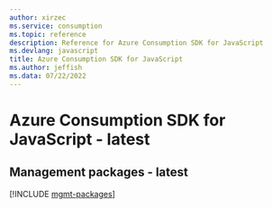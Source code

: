 ```yaml
---
author: xirzec
ms.service: consumption
ms.topic: reference
description: Reference for Azure Consumption SDK for JavaScript
ms.devlang: javascript
title: Azure Consumption SDK for JavaScript
ms.author: jeffish
ms.data: 07/22/2022
---
```

# Azure Consumption SDK for JavaScript - latest

## Management packages - latest
[!INCLUDE [mgmt-packages](consumption-mgmt-index.md)]